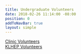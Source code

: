 ```yaml
---
title: Undergraduate Volunteers
date: 2018-02-26 11:14:00 -08:00
position: 0
addToNavBar: true
layout: simple
---
```


<div class="row">

<div class="col-sm-3 offset-sm-3">
<a class="btn btn-lg btn-block btn-success" href="{{site.url}}/get-involved/clinic-volunteer-application.html">
Clinic Volunteers</a>
</div>

<div class="col-sm-3">
<a class="btn btn-lg btn-block btn-primary" href="{{site.url}}/get-involved/klhep-volunteer-application.html">KLHEP Volunteers</a>
</div>

</div>